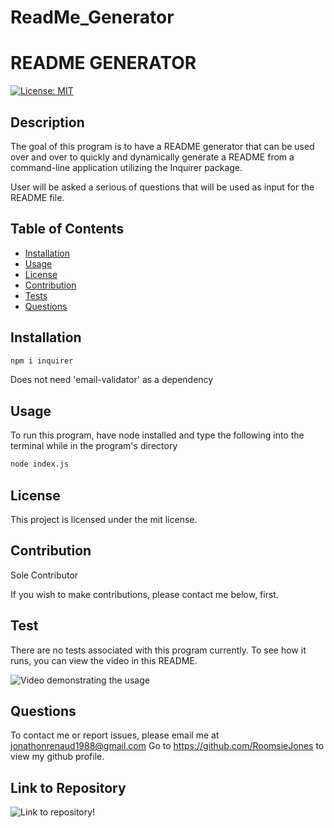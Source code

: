  # ReadMe_Generator

# README GENERATOR
[![License: MIT](https://img.shields.io/badge/License-MIT-yellow.svg)](https://opensource.org/licenses/MIT)
## Description
The goal of this program is to have a README generator that can be used over and over to quickly and dynamically generate a README from a command-line application utilizing the Inquirer package.

User will be asked a serious of questions that will be used as input for the README file.



 
## Table of Contents 
* [Installation](#installation)
* [Usage](#usage)
* [License](#license)
* [Contribution](#contribution)
* [Tests](#test)
* [Questions](#questions)
    
## Installation
    
```bash
npm i inquirer
```

Does not need 'email-validator' as a dependency
## Usage 
    
To run this program, have node installed and type the following into the terminal while in the program's directory
```bash
node index.js
```
    
## License
This project is licensed under the mit license.
    
## Contribution 
    
Sole Contributor 

If you wish to make contributions, please contact me below, first.
## Test 
    
There are no tests associated with this program currently.  To see how it runs, you can view the video in this README.

![Video demonstrating the usage](https://github.com/roomsiejones/ReadMe_Generator/blob/main/resource/Untitled_%20Jul%209,%202021%205_38%20PM.gif?raw=true)
## Questions
To contact me or report issues, please email me at jonathonrenaud1988@gmail.com
Go to https://github.com/RoomsieJones to view my github profile.    

## Link to Repository
![Link to repository!](https://github.com/roomsiejones/ReadMe_Generator)
